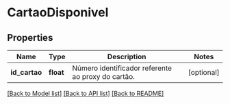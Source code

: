 # CartaoDisponivel

## Properties
Name | Type | Description | Notes
------------ | ------------- | ------------- | -------------
**id_cartao** | **float** | Número identificador referente ao proxy do cartão. | [optional] 

[[Back to Model list]](../README.md#documentation-for-models) [[Back to API list]](../README.md#documentation-for-api-endpoints) [[Back to README]](../README.md)



